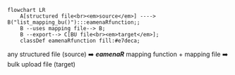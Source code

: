 

```mermaid
flowchart LR
    A[structured file<br><em>source</em>] ----> B("list_mapping_bu()"):::eamenaRfunction;;
    B --uses mapping file--> B;
    B --export--> C[BU file<br><em>target</em>];
    classDef eamenaRfunction fill:#e7deca;
```


any structured file (source) ➡️ ***eamenaR*** mapping function + mapping file ➡️ bulk upload file (target)

